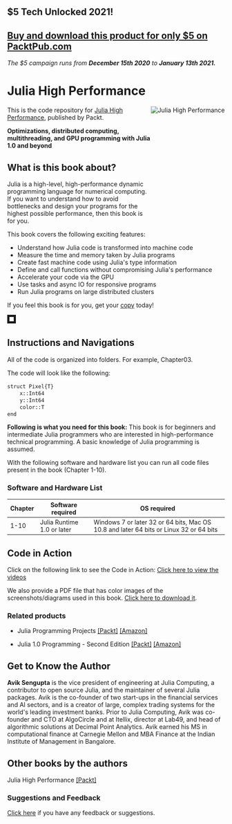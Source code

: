 ## $5 Tech Unlocked 2021!
[Buy and download this product for only $5 on PacktPub.com](https://www.packtpub.com/)
-----
*The $5 campaign         runs from __December 15th 2020__ to __January 13th 2021.__*

# Julia High Performance

<a href="https://www.packtpub.com/application-development/julia-10-high-performance"><img src="https://www.packtpub.com/media/catalog/product/cache/e4d64343b1bc593f1c5348fe05efa4a6/b/0/b07763_mockupcover-01.png" alt="Julia High Performance" height="256px" align="right"></a>

This is the code repository for [Julia High Performance](https://www.packtpub.com/application-development/julia-10-high-performance), published by Packt.

**Optimizations, distributed computing, multithreading, and GPU programming with Julia 1.0 and beyond**

## What is this book about?
Julia is a high-level, high-performance dynamic programming language for numerical computing. If you want to understand how to avoid bottlenecks and design your programs for the highest possible performance, then this book is for you. 

This book covers the following exciting features:
- Understand how Julia code is transformed into machine code
- Measure the time and memory taken by Julia programs 
- Create fast machine code using Julia's type information 
- Define and call functions without compromising Julia's performance 
- Accelerate your code via the GPU
- Use tasks and async IO for responsive programs
- Run Julia programs on large distributed clusters

If you feel this book is for you, get your [copy](https://www.amazon.com/dp/178829811X) today!

<a href="https://www.packtpub.com/?utm_source=github&utm_medium=banner&utm_campaign=GitHubBanner"><img src="https://raw.githubusercontent.com/PacktPublishing/GitHub/master/GitHub.png" 
alt="https://www.packtpub.com/" border="5" /></a>

## Instructions and Navigations
All of the code is organized into folders. For example, Chapter03.

The code will look like the following:
```
struct Pixel{T} 
    x::Int64 
    y::Int64 
    color::T 
end
```

**Following is what you need for this book:**
This book is for beginners and intermediate Julia programmers who are interested in high-performance technical programming. A basic knowledge of Julia programming is assumed.

With the following software and hardware list you can run all code files present in the book (Chapter 1-10).

### Software and Hardware List
| Chapter | Software required | OS required |
| -------- | ------------------------------------ | ----------------------------------- |
| 1-10 | Julia Runtime 1.0 or later | Windows 7 or later 32 or 64 bits, Mac OS 10.8 and later 64 bits or Linux 32 or 64 bits |

## Code in Action

Click on the following link to see the Code in Action: [Click here to view the videos]()

We also provide a PDF file that has color images of the screenshots/diagrams used in this book. [Click here to download it](https://www.packtpub.com/sites/default/files/downloads/9781788298117_ColorImages.pdf).

### Related products
*  Julia Programming Projects [[Packt]](https://www.packtpub.com/big-data-and-business-intelligence/julia-programming-projects) [[Amazon]](https://www.amazon.com/Julia-1-0-Example-Adrian-Salceanu-ebook/dp/B076WWYYCC)

* Julia 1.0 Programming - Second Edition [[Packt]](https://www.packtpub.com/application-development/julia-10-programming-second-edition) [[Amazon]](https://www.amazon.com/Julia-1-0-Programming-high-performance-applications-ebook/dp/B07GVN47MR/ref=sr_1_1?keywords=Julia+1.0+Programming&qid=1559043632&s=digital-text&sr=1-1-catcorr)

## Get to Know the Author
**Avik Sengupta**
is the vice president of engineering at Julia Computing, a contributor to open source Julia, and the maintainer of several Julia packages. Avik is the co-founder of two start-ups in the financial services and AI sectors, and is a creator of large, complex trading systems for the world's leading investment banks. Prior to Julia Computing, Avik was co-founder and CTO at AlgoCircle and at Itellix, director at Lab49, and head of algorithmic solutions at Decimal Point Analytics. Avik earned his MS in computational finance at Carnegie Mellon and MBA Finance at the Indian Institute of Management in Bangalore.

## Other books by the authors
Julia High Performance [[Packt]](https://www.packtpub.com/application-development/julia-high-performance)

### Suggestions and Feedback
[Click here](https://docs.google.com/forms/d/e/1FAIpQLSdy7dATC6QmEL81FIUuymZ0Wy9vH1jHkvpY57OiMeKGqib_Ow/viewform) if you have any feedback or suggestions.


